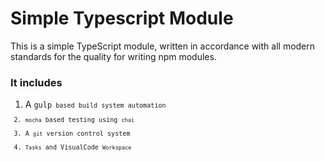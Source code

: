 # Simple Typescript Module

This is a simple TypeScript module, written in accordance with all modern standards for the quality for writing npm modules.

### It includes 
1. A <code>gulp<code> based build system automation
2. <code>mocha</code> based testing using <code>chai</code>
3. A <code>git</code> version control system
4. <code>Tasks</code> and VisualCode <code>Workspace</code>